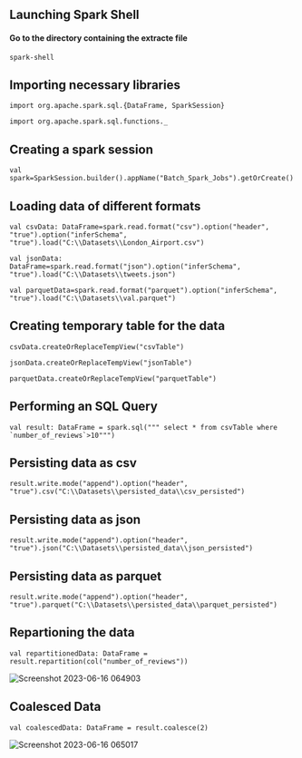 ## Launching Spark Shell

#### Go to the directory containing the extracte file 
```
spark-shell
```

## Importing necessary libraries

```
import org.apache.spark.sql.{DataFrame, SparkSession}
```
```
import org.apache.spark.sql.functions._
```

## Creating a spark session
```
val spark=SparkSession.builder().appName("Batch_Spark_Jobs").getOrCreate()
```

## Loading data of different formats
```
val csvData: DataFrame=spark.read.format("csv").option("header", "true").option("inferSchema", "true").load("C:\\Datasets\\London_Airport.csv")
```
```
val jsonData: DataFrame=spark.read.format("json").option("inferSchema", "true").load("C:\\Datasets\\tweets.json")
```
```
val parquetData=spark.read.format("parquet").option("inferSchema", "true").load("C:\\Datasets\\val.parquet")
```

## Creating temporary table for the data
```
csvData.createOrReplaceTempView("csvTable")
```
```
jsonData.createOrReplaceTempView("jsonTable")
```
```
parquetData.createOrReplaceTempView("parquetTable")
```

## Performing an SQL Query
```
val result: DataFrame = spark.sql(""" select * from csvTable where `number_of_reviews`>10""")
```

## Persisting data as csv
```
result.write.mode("append").option("header", "true").csv("C:\\Datasets\\persisted_data\\csv_persisted")
```

## Persisting data as json
```
result.write.mode("append").option("header", "true").json("C:\\Datasets\\persisted_data\\json_persisted")
```

## Persisting data as parquet
```
result.write.mode("append").option("header", "true").parquet("C:\\Datasets\\persisted_data\\parquet_persisted")
```

## Repartioning the data
```
val repartitionedData: DataFrame = result.repartition(col("number_of_reviews"))
```


![Screenshot 2023-06-16 064903](https://github.com/Amarjit0511/DataOps_week_1/assets/54772122/acaae0f2-0044-40ee-8cc1-1556afa378e9)

## Coalesced Data
```
val coalescedData: DataFrame = result.coalesce(2)
```

![Screenshot 2023-06-16 065017](https://github.com/Amarjit0511/DataOps_week_1/assets/54772122/67a324b3-e37d-4b64-a3aa-d92ee2f012e0)
